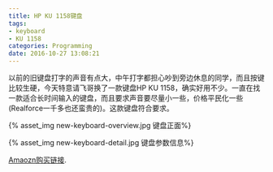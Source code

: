 ```yaml
---
title: HP KU 1158键盘
tags:
- keyboard
- KU 1158
categories: Programming
date: 2016-10-27 13:08:21
---
```



以前的旧键盘打字的声音有点大，中午打字都担心吵到旁边休息的同学，而且按键比较生硬，今天特意请飞哥换了一款键盘HP KU 1158，确实好用不少。一直在找一款适合长时间输入的键盘，而且要求声音要尽量小一些，价格平民化一些(Realforce一千多也还蛮贵的)。这款键盘符合要求。

<!-- more -->

{% asset_img new-keyboard-overview.jpg 键盘正面%}

{% asset_img new-keyboard-detail.jpg 键盘参数信息%}

[Amaozn购买链接](https://www.amazon.com/HP-black-keyboard-KU-1156-672647-003/dp/B00LLK88IE).